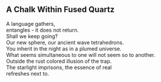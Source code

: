 A Chalk Within Fused Quartz
---------------------------
A language gathers,  
entangles - it does not return.  
Shall we keep going?  
Our new sphere, our ancient wave tetrahedrons.  
You inherit in the night as in a plumed universe.  
What seems simultaneous to one will not seem so to another.  
Outside the rust colored illusion of the trap.  
The starlight imprisons, the essence of real  
refreshes next to.  
